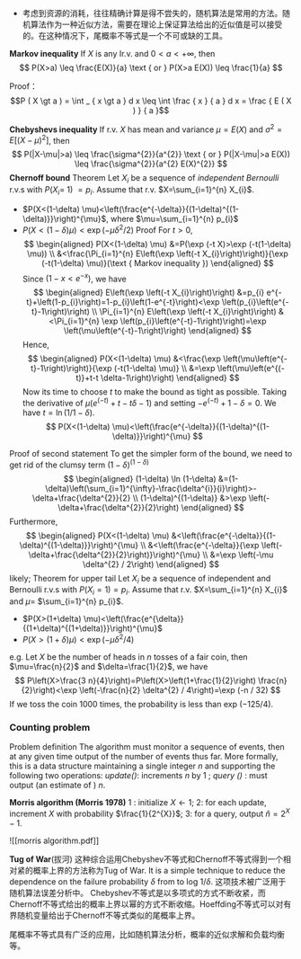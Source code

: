 - 考虑到资源的消耗，往往精确计算是得不尝失的，随机算法是常用的方法。随机算法作为一种近似方法，需要在理论上保证算法给出的近似值是可以接受的。在这种情况下，尾概率不等式是一个不可或缺的工具。

**Markov inequality**
If $X$ is any Ir.v. and $0<a<+\infty$, then
$$
P(X>a) \leq \frac{E(X)}{a} \text { or } P(X>a E(X)) \leq \frac{1}{a}
$$

Proof：
$$P ( X \gt a ) = \int _ { x \gt a } d x \leq \int \frac { x } { a } d x = \frac { E ( X ) } { a  }$$

**Chebyshevs inequality**
If r.v. $X$ has mean and variance $\mu=E(X)$ and $\sigma^{2}=E\left[(X-\mu)^{2}\right]$, then
$$
P(|X-\mu|>a) \leq \frac{\sigma^{2}}{a^{2}} \text { or } P(|X-\mu|>a E(X)) \leq \frac{\sigma^{2}}{a^{2} E(X)^{2}}
$$
**Chernoff bound**
Theorem
Let $X_{i}$ be a sequence of *independent Bernoulli* r.v.s with $P\left(X_{i}=\right.$ 1) $=p_{i}$. Assume that r.v. $X=\sum_{i=1}^{n} X_{i}$.
- $P(X<(1-\delta) \mu)<\left(\frac{e^{-\delta}}{(1-\delta)^{(1-\delta)}}\right)^{\mu}$, where $\mu=\sum_{i=1}^{n} p_{i}$
- $P(X<(1-\delta) \mu)<\exp \left(-\mu \delta^{2} / 2\right)$
Proof
For $t>0$,
$$
\begin{aligned}
P(X<(1-\delta) \mu) &=P(\exp (-t X)>\exp (-t(1-\delta) \mu)) \\
&<\frac{\Pi_{i=1}^{n} E\left(\exp \left(-t X_{i}\right)\right)}{\exp (-t(1-\delta) \mu)}(\text { Markov inequality })
\end{aligned}
$$
Since $\left(1-x<e^{-x}\right)$, we have
$$
\begin{aligned}
E\left(\exp \left(-t X_{i}\right)\right) &=p_{i} e^{-t}+\left(1-p_{i}\right)=1-p_{i}\left(1-e^{-t}\right)<\exp \left(p_{i}\left(e^{-t}-1\right)\right) \\
\Pi_{i=1}^{n} E\left(\exp \left(-t X_{i}\right)\right) &<\Pi_{i=1}^{n} \exp \left(p_{i}\left(e^{-t}-1\right)\right)=\exp \left(\mu\left(e^{-t}-1\right)\right)
\end{aligned}
$$
Hence,
$$
\begin{aligned}
P(X<(1-\delta) \mu) &<\frac{\exp \left(\mu\left(e^{-t}-1\right)\right)}{\exp (-t(1-\delta) \mu)} \\
&=\exp \left(\mu\left(e^{(-t)}+t-t \delta-1\right)\right)
\end{aligned}
$$
Now its time to choose $t$ to make the bound as tight as possible. Taking the derivative of $\mu\left(e^{(-t)}+t-t \delta-1\right)$ and setting $-e^{(-t)}+1-\delta=0$. We have $t=\ln (1 / 1-\delta)$.
$$
P(X<(1-\delta) \mu)<\left(\frac{e^{-\delta}}{(1-\delta)^{(1-\delta)}}\right)^{\mu}
$$

Proof of second statement
To get the simpler form of the bound, we need to get rid of the clumsy term $(1-\delta)^{(1-\delta)}$
$$
\begin{aligned}
(1-\delta) \ln (1-\delta) &=(1-\delta)\left(\sum_{i=1}^{\infty}-\frac{\delta^{i}}{i}\right)>-\delta+\frac{\delta^{2}}{2} \\
(1-\delta)^{(1-\delta)} &>\exp \left(-\delta+\frac{\delta^{2}}{2}\right)
\end{aligned}
$$
Furthermore,
$$
\begin{aligned}
P(X<(1-\delta) \mu) &<\left(\frac{e^{-\delta}}{(1-\delta)^{(1-\delta)}}\right)^{\mu} \\
&<\left(\frac{e^{-\delta}}{\exp \left(-\delta+\frac{\delta^{2}}{2}\right)}\right)^{\mu} \\
&=\exp \left(-\mu \delta^{2} / 2\right)
\end{aligned}
$$
likely;
Theorem for upper tail
Let $X_{i}$ be a sequence of independent and Bernoulli r.v.s with $P\left(X_{i}=1\right)=p_{i} .$ Assume that r.v. $X=\sum_{i=1}^{n} X_{i}$ and $\mu=$ $\sum_{i=1}^{n} p_{i}$.
- $P(X>(1+\delta) \mu)<\left(\frac{e^{\delta}}{(1+\delta)^{(1+\delta)}}\right)^{\mu}$
- $P(X>(1+\delta) \mu)<\exp \left(-\mu \delta^{2} / 4\right)$


e.g.
Let $X$ be the number of heads in $n$ tosses of a fair coin, then $\mu=\frac{n}{2}$ and $\delta=\frac{1}{2}$, we have
$$
P\left(X>\frac{3 n}{4}\right)=P\left(X>\left(1+\frac{1}{2}\right) \frac{n}{2}\right)<\exp \left(-\frac{n}{2} \delta^{2} / 4\right)=\exp (-n / 32)
$$
If we toss the coin 1000 times, the probability is less than exp $(-125 / 4)$.


### Counting problem
Problem definition
The algorithm must monitor a sequence of events, then at any given time output of the number of events thus far. More formally, this is a data structure maintaining a single integer $n$ and supporting the following two operations:
*update()*:  increments $n$ by 1 ;
*query ()* : must output (an estimate of ) ${n}$.

**Morris algorithm (Morris 1978)**
1 : initialize $X \leftarrow 1$;
2: for each update, increment $X$ with probability $\frac{1}{2^{X}}$;
3: for a query, output $\widehat{n}=2^{X}-1$.



![[morris algorithm.pdf]]







**Tug of War**(拔河)
这种综合运用Chebyshev不等式和Chernoff不等式得到一个相对紧的概率上界的方法称为Tug of War.
It is a simple technique to reduce the dependence on the failure probability $\delta$ from to log $1/  \delta$.
这项技术被广泛用于随机算法误差分析中。
Chebyshev不等式是以多项式的方式不断收紧，而Chernoff不等式给出的概率上界以幂的方式不断收缩。Hoeffding不等式可以对有界随机变量给出于Chernoff不等式类似的尾概率上界。

尾概率不等式具有广泛的应用，比如随机算法分析，概率的近似求解和负载均衡等。